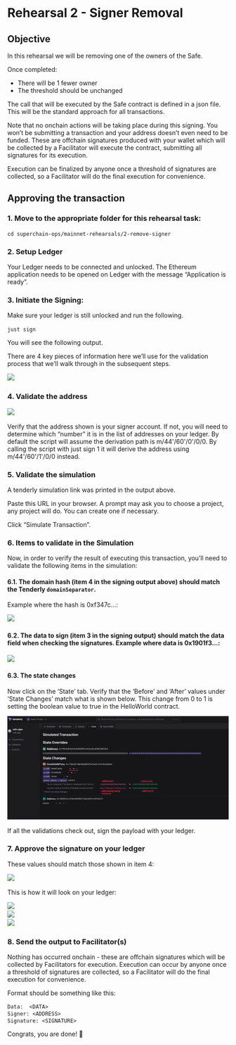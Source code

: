# Rehearsal 2 - Signer Removal

## Objective

In this rehearsal we will be removing one of the owners of the Safe.

Once completed:
- There will be 1 fewer owner
- The threshold should be unchanged

The call that will be executed by the Safe contract is defined in a json file. This will be the standard approach for all transactions.

Note that no onchain actions will be taking place during this signing. You won’t be submitting a transaction and your address doesn’t even need to be funded. These are offchain signatures produced with your wallet which will be collected by a Facilitator will execute the contract, submitting all signatures for its  execution.

Execution can be finalized by anyone once a threshold of signatures are collected, so a Facilitator will do the final execution for convenience.

## Approving the transaction

### 1. Move to the appropriate folder for this rehearsal task:

```
cd superchain-ops/mainnet-rehearsals/2-remove-signer
```

### 2. Setup Ledger

Your Ledger needs to be connected and unlocked. The Ethereum application needs to be opened on Ledger with the message “Application is ready”.

### 3. Initiate the Signing:

Make sure your ledger is still unlocked and run the following.

`just sign`

You will see the following output.

There are 4 key pieces of information here we’ll use for the validation process that we’ll walk through in the subsequent steps.

![](../../images/signing-output.jpg)

### 4. Validate the address

![](../../images/signing-with.jpg)

Verify that the address shown is your signer account. If not, you will need to determine which “number” it is in the list of addresses on your ledger. By default the script will assume the derivation path is m/44'/60'/0'/0/0. By calling the script with just sign 1 it will derive the address using m/44'/60'/1'/0/0 instead.

### 5. Validate the simulation

A tenderly simulation link was printed in the output above.

Paste this URL in your browser. A prompt may ask you to choose a project, any project will do. You can create one if necessary.

Click “Simulate Transaction”.

### 6. Items to validate in the Simulation

Now, in order to verify the result of executing this transaction, you’ll need to validate the following items in the simulation:

#### 6.1. The domain hash (item 4 in the signing output above) should match the Tenderly `domainSeparator`.

Example where the hash is 0xf347c…:

![](../../images/tenderly-separator.png)

#### 6.2. The data to sign (item 3 in the signing output) should match the data field when checking the signatures. Example where data is 0x1901f3…:

![](../../images/tenderly-data.png)

#### 6.3. The state changes

Now click on the ‘State’ tab. Verify that the ‘Before’ and ‘After’ values under ‘State Changes’ match what is shown below. This change from 0 to 1 is setting the boolean value to true in the HelloWorld contract.

![](../../images/tenderly-state-changes-rehearsal2.png)

If all the validations check out, sign the payload with your ledger.

### 7. Approve the signature on your ledger

These values should match those shown in item 4:

![](../../images/domain-hash.png)

This is how it will look on your ledger:

<img src="../../images/ledger1.jpeg" width="300"><br/>
<img src="../../images/ledger2.jpeg" width="300"><br/>
<img src="../../images/ledger3.jpeg" width="300">

### 8. Send the output to Facilitator(s)

Nothing has occurred onchain - these are offchain signatures which will be collected by Facilitators for execution. Execution can occur by anyone once a threshold of signatures are collected, so a Facilitator will do the final execution for convenience.

Format should be something like this:

```
Data:  <DATA>
Signer: <ADDRESS>
Signature: <SIGNATURE>
```

Congrats, you are done! 🔐

